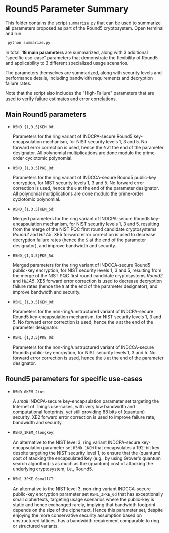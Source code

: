 Round5 Parameter Summary
========================

This folder contains the script `summarize.py` that can be used to summarize
**all** parameters proposed as part of the Round5 cryptosystem. 
Open terminal and run:

``  python summarize.py `` 

In total, **18 main parameters** are summarized, along with 3 additional “specific use-case”
parameters that demonstrate the flexibility of Round5 and applicability to 3
different  specialized usage scenarios.

The parameters themselves are summarized, along with security levels and 
performance details, including bandwidth requirements and decryption failure
rates.

Note that the script also includes the "High-Failure" parameters that are used to verify
failure estimates and error correlations. 

Main Round5 parameters
----------------------

* `R5ND_{1,3,5}KEM_0d`:

    Parameters for the ring variant of INDCPA-secure Round5 key-encapsulation 
    mechanism,
    for NIST security levels 1, 3 and 5. No forward error correction is used,
    hence the `0` at the end of the parameter designator. All polynomial
    multiplications are done modulo the prime-order cyclotomic polynomial. 

* `R5ND_{1,3,5}PKE_0d`:

   Parameters for the ring variant of INDCCA-secure Round5 public-key encryption,
   for NIST security levels 1, 3 and 5. No forward error correction is used,
   hence the `0` at the end of the parameter designator. All polynomial
   multiplications are done modulo the prime-order cyclotomic polynomial. 

* `R5ND_{1,3,5}KEM_5d`:

   Merged parameters for the ring variant of INDCPA-secure Round5 key-encapsulation 
   mechanism,
   for NIST security levels 1, 3 and 5, resulting from the merge of the NIST PQC
   first round candidate cryptosystems _Round2_ and _HILA5_. XE5 forward error
   correction is used to decrease decryption failure rates (hence the `5` at the 
   end of the parameter designator), and improve bandwidth and security. 

* `R5ND_{1,3,5}PKE_5d`:

   Merged parameters for the ring variant of INDCCA-secure Round5 public-key encryption,
   for NIST security levels 1, 3 and 5, resulting from the merge of the NIST PQC
   first round candidate cryptosystems _Round2_ and _HILA5_. XE5 forward error
   correction is used to decrease decryption failure rates (hence the `5` at the 
   end of the parameter designator), and improve bandwidth
   and security. 
   
* `R5N1_{1,3,5}KEM_0d`:

   Parameters for the non-ring/unstructured variant of INDCPA-secure Round5 key-encapsulation 
   mechanism, for NIST security levels 1, 3 and 5. No forward error correction is used,
   hence the `0` at the end of the parameter designator.

* `R5N1_{1,3,5}PKE_0d`:

   Parameters for the non-ring/unstructured variant of INDCCA-secure Round5 public-key 
   encrpytion, 
   for NIST security levels 1, 3 and 5. No forward error correction is used,
   hence the `0` at the end of the parameter designator.

Round5 parameters for specific use-cases
----------------------------------------

* `R5ND_0KEM_2iot`:

   A _small_ INDCPA-secure key-encapsulation parameter set targeting the Internet of Things 
   use-cases, with very low bandwidth
   and computational footprints, yet still providing 88 bits of (quantum) security. XE2
   forward error correction is used to improve failure rate, bandwidth and security.

* `R5ND_1KEM_4longkey`:

   An alternative to the NIST level 3, ring variant INDCPA-secure key-encapsulation parameter 
   set `R5ND_1KEM` 
   that encapsulates a 192-bit key despite targeting the NIST security level 1, to ensure that 
   the (quantum) cost of atacking the encapsulated key (e.g., by using Grover's quantum search
   algorithm) is as much as the (quantum) cost of  attacking the underlying cryptosystem, i.e.,
   Round5.

* `R5N1_3PKE_0smallCT`:

   An alternative to the NIST level 3, non-ring variant INDCCA-secure public-key encryption 
   parameter set
   `R5N1_3PKE_0d` that has exceptionally small ciphertexts, targeting usage scenarios where the
   public-key is static and hence exchanged rarely, implying that bandwidth footprint depends
   on the size of the ciphertext. Hence this parameter set, despite enjoying the more conservative
   security assumption based on unstructured lattices, has a bandwidth requirement comparable to
   ring or structured variants.
